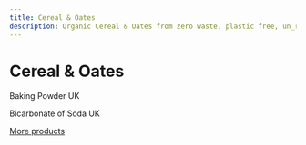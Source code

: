 ```yaml
---
title: Cereal & Oates
description: Organic Cereal & Oates from zero waste, plastic free, un_rap in Falmouth
---
```


<site-header />

# Cereal & Oates

Baking Powder
UK

Bicarbonate of Soda
UK

[More products](/howto/fill-containers.html)

<footer-menu />
